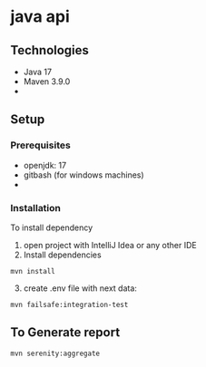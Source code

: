 # java api

## Technologies

* Java 17
* Maven 3.9.0
*

## Setup

### Prerequisites

- openjdk: 17
- gitbash (for windows machines)
- 
### Installation
To install dependency

1) open project with IntelliJ Idea or any other IDE
2) Install dependencies

```shell
mvn install
```

3) create .env file with next data:

```shell
mvn failsafe:integration-test

```

## To Generate report

```shell
mvn serenity:aggregate
```

